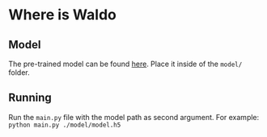 # Where is Waldo

## Model

The pre-trained model can be found [here](https://drive.google.com/file/d/1s-3z-ZzqaXSB50hv4DC_D9ZP2CKfWSkD/view?usp=sharing). Place it inside of the `model/` folder.

## Running

Run the `main.py` file with the model path as second argument.
For example: `python main.py ./model/model.h5`
